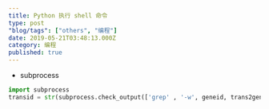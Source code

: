 ```yaml
---
title: Python 执行 shell 命令
type: post
"blog/tags": ["others", "编程"]
date: 2019-05-21T03:48:13.000Z
category: 编程
published: true
---
```


- subprocess
```python
import subprocess
transid = str(subprocess.check_output(['grep' , '-w', geneid, trans2gene])).strip()
```


